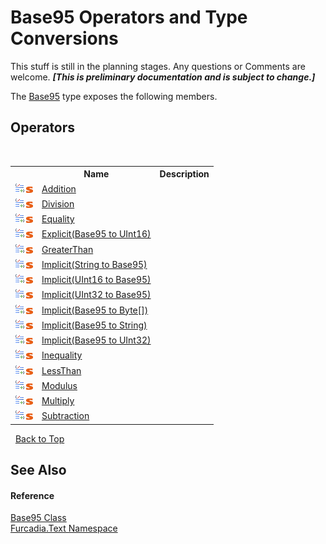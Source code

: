 # Base95 Operators and Type Conversions
This stuff is still in the planning stages. Any questions or Comments are welcome. _**\[This is preliminary documentation and is subject to change.\]**_

The <a href="T_Furcadia_Text_Base95">Base95</a> type exposes the following members.


## Operators
&nbsp;<table><tr><th></th><th>Name</th><th>Description</th></tr><tr><td>![Public operator](media/puboperator.gif "Public operator")![Static member](media/static.gif "Static member")</td><td><a href="M_Furcadia_Text_Base95_op_Addition">Addition</a></td><td></td></tr><tr><td>![Public operator](media/puboperator.gif "Public operator")![Static member](media/static.gif "Static member")</td><td><a href="M_Furcadia_Text_Base95_op_Division">Division</a></td><td></td></tr><tr><td>![Public operator](media/puboperator.gif "Public operator")![Static member](media/static.gif "Static member")</td><td><a href="M_Furcadia_Text_Base95_op_Equality">Equality</a></td><td></td></tr><tr><td>![Public operator](media/puboperator.gif "Public operator")![Static member](media/static.gif "Static member")</td><td><a href="M_Furcadia_Text_Base95_op_Explicit">Explicit(Base95 to UInt16)</a></td><td></td></tr><tr><td>![Public operator](media/puboperator.gif "Public operator")![Static member](media/static.gif "Static member")</td><td><a href="M_Furcadia_Text_Base95_op_GreaterThan">GreaterThan</a></td><td></td></tr><tr><td>![Public operator](media/puboperator.gif "Public operator")![Static member](media/static.gif "Static member")</td><td><a href="M_Furcadia_Text_Base95_op_Implicit_3">Implicit(String to Base95)</a></td><td></td></tr><tr><td>![Public operator](media/puboperator.gif "Public operator")![Static member](media/static.gif "Static member")</td><td><a href="M_Furcadia_Text_Base95_op_Implicit_4">Implicit(UInt16 to Base95)</a></td><td></td></tr><tr><td>![Public operator](media/puboperator.gif "Public operator")![Static member](media/static.gif "Static member")</td><td><a href="M_Furcadia_Text_Base95_op_Implicit_5">Implicit(UInt32 to Base95)</a></td><td></td></tr><tr><td>![Public operator](media/puboperator.gif "Public operator")![Static member](media/static.gif "Static member")</td><td><a href="M_Furcadia_Text_Base95_op_Implicit">Implicit(Base95 to Byte[])</a></td><td></td></tr><tr><td>![Public operator](media/puboperator.gif "Public operator")![Static member](media/static.gif "Static member")</td><td><a href="M_Furcadia_Text_Base95_op_Implicit_1">Implicit(Base95 to String)</a></td><td></td></tr><tr><td>![Public operator](media/puboperator.gif "Public operator")![Static member](media/static.gif "Static member")</td><td><a href="M_Furcadia_Text_Base95_op_Implicit_2">Implicit(Base95 to UInt32)</a></td><td></td></tr><tr><td>![Public operator](media/puboperator.gif "Public operator")![Static member](media/static.gif "Static member")</td><td><a href="M_Furcadia_Text_Base95_op_Inequality">Inequality</a></td><td></td></tr><tr><td>![Public operator](media/puboperator.gif "Public operator")![Static member](media/static.gif "Static member")</td><td><a href="M_Furcadia_Text_Base95_op_LessThan">LessThan</a></td><td></td></tr><tr><td>![Public operator](media/puboperator.gif "Public operator")![Static member](media/static.gif "Static member")</td><td><a href="M_Furcadia_Text_Base95_op_Modulus">Modulus</a></td><td></td></tr><tr><td>![Public operator](media/puboperator.gif "Public operator")![Static member](media/static.gif "Static member")</td><td><a href="M_Furcadia_Text_Base95_op_Multiply">Multiply</a></td><td></td></tr><tr><td>![Public operator](media/puboperator.gif "Public operator")![Static member](media/static.gif "Static member")</td><td><a href="M_Furcadia_Text_Base95_op_Subtraction">Subtraction</a></td><td></td></tr></table>&nbsp;
<a href="#base95-operators-and-type-conversions">Back to Top</a>

## See Also


#### Reference
<a href="T_Furcadia_Text_Base95">Base95 Class</a><br /><a href="N_Furcadia_Text">Furcadia.Text Namespace</a><br />